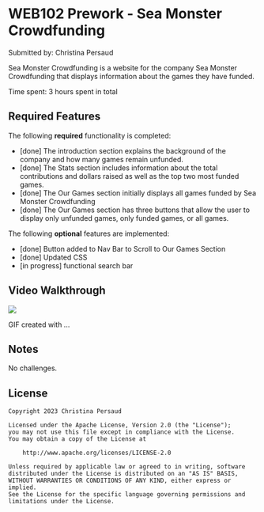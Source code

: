 # WEB102 Prework - Sea Monster Crowdfunding

Submitted by: Christina Persaud

Sea Monster Crowdfunding is a website for the company Sea Monster Crowdfunding that displays information about the games they have funded.

Time spent: 3 hours spent in total

## Required Features

The following **required** functionality is completed:

* [done] The introduction section explains the background of the company and how many games remain unfunded.
* [done] The Stats section includes information about the total contributions and dollars raised as well as the top two most funded games.
* [done] The Our Games section initially displays all games funded by Sea Monster Crowdfunding
* [done] The Our Games section has three buttons that allow the user to display only unfunded games, only funded games, or all games.

The following **optional** features are implemented:

* [done] Button added to Nav Bar to Scroll to Our Games Section
* [done] Updated CSS
* [in progress] functional search bar

## Video Walkthrough


![](https://github.com/Chrissy-buzz/web102_prework/blob/main/assets/0rov2Rt%20-%20Imgur.gif)

<!-- Replace this with whatever GIF tool you used! -->
GIF created with ...  
<!-- Recommended tools:
[Kap](https://getkap.co/) for macOS
[ScreenToGif](https://www.screentogif.com/) for Windows
[peek](https://github.com/phw/peek) for Linux. -->

## Notes

No challenges. 

## License

    Copyright 2023 Christina Persaud

    Licensed under the Apache License, Version 2.0 (the "License");
    you may not use this file except in compliance with the License.
    You may obtain a copy of the License at

        http://www.apache.org/licenses/LICENSE-2.0

    Unless required by applicable law or agreed to in writing, software
    distributed under the License is distributed on an "AS IS" BASIS,
    WITHOUT WARRANTIES OR CONDITIONS OF ANY KIND, either express or implied.
    See the License for the specific language governing permissions and
    limitations under the License.
